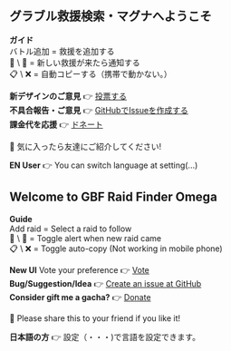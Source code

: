 ## グラブル救援検索・マグナへようこそ

**ガイド**  
バトル追加 = 救援を追加する  
🔔 \ 🔕 = 新しい救援が来たら通知する  
📋 \ ❌ = 自動コピーする（携帯で動かない。）

**新デザインのご意見** 👉 [投票する](http://www.strawpoll.me/45547072)  
**不具合報告・ご意見** 👉 [GitHubでIssueを作成する](https://github.com/kalvin807/gbf-raid-finder/issues)  
**課金代を応援** 👉 [ドネート](https://www.buymeacoffee.com/kalvin) 

🚢 気に入ったら友達にご紹介してください!

**EN User** 👉 You can switch language at setting(...)


## Welcome to GBF Raid Finder Omega

**Guide**  
Add raid = Select a raid to follow  
🔔 \ 🔕 = Toggle alert when new raid came  
📋 \ ❌ = Toggle auto-copy (Not working in mobile phone)

**New UI**  Vote your preference 👉 [Vote](http://www.strawpoll.me/45547072)  
**Bug/Suggestion/Idea** 👉 [Create an issue at GitHub](https://github.com/kalvin807/gbf-raid-finder/issues)  
**Consider gift me a gacha?** 👉 [Donate](https://www.buymeacoffee.com/kalvin) 

🚢 Please share this to your friend if you like it!

**日本語の方** 👉 設定（・・・)で言語を設定できます。
